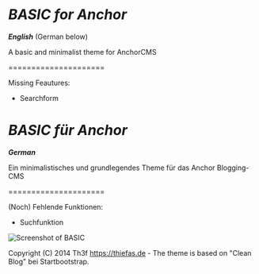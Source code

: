 *BASIC for Anchor*
=====================

***English*** (German below)

A basic and minimalist theme for AnchorCMS


=====================

Missing Feautures:

- Searchform


*BASIC für Anchor*
=====================

***German***

Ein minimalistisches und grundlegendes Theme für das Anchor Blogging-CMS


=====================

(Noch) Fehlende Funktionen:

- Suchfunktion

![Screenshot of BASIC](http://preview.thiefas.de/thumbs/basic_preview.png)

Copyright (C) 2014 Th3f https://thiefas.de - The theme is based on "Clean Blog" bei Startbootstrap.
